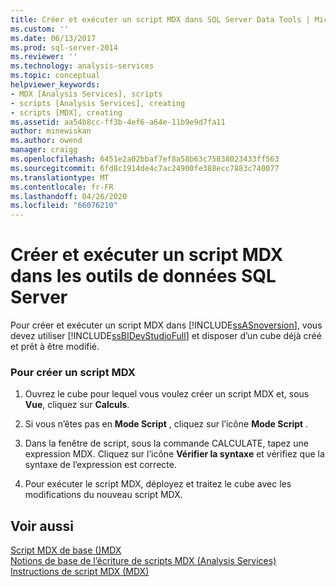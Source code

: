 ```yaml
---
title: Créer et exécuter un script MDX dans SQL Server Data Tools | Microsoft Docs
ms.custom: ''
ms.date: 06/13/2017
ms.prod: sql-server-2014
ms.reviewer: ''
ms.technology: analysis-services
ms.topic: conceptual
helpviewer_keywords:
- MDX [Analysis Services], scripts
- scripts [Analysis Services], creating
- scripts [MDX], creating
ms.assetid: aa54b8cc-ff3b-4ef6-a64e-11b9e9d7fa11
author: minewiskan
ms.author: owend
manager: craigg
ms.openlocfilehash: 6451e2a02bbaf7ef8a58b63c75838023433ff563
ms.sourcegitcommit: 6fd8c1914de4c7ac24900fe388ecc7883c740077
ms.translationtype: MT
ms.contentlocale: fr-FR
ms.lasthandoff: 04/26/2020
ms.locfileid: "66076210"
---
```

# <a name="create-and-run-an-mdx-script-in-sql-server-data-tools"></a>Créer et exécuter un script MDX dans les outils de données SQL Server
  Pour créer et exécuter un script MDX dans  [!INCLUDE[ssASnoversion](../../includes/ssasnoversion-md.md)], vous devez utiliser [!INCLUDE[ssBIDevStudioFull](../../includes/ssbidevstudiofull-md.md)] et disposer d’un cube déjà créé et prêt à être modifié.  
  
### <a name="to-create-a-multidimensional-expressions-mdx-script"></a>Pour créer un script MDX  
  
1.  Ouvrez le cube pour lequel vous voulez créer un script MDX et, sous **Vue**, cliquez sur **Calculs**.  
  
2.  Si vous n’êtes pas en **Mode Script** , cliquez sur l’icône **Mode Script** .  
  
3.  Dans la fenêtre de script, sous la commande CALCULATE, tapez une expression MDX. Cliquez sur l’icône **Vérifier la syntaxe** et vérifiez que la syntaxe de l’expression est correcte.  
  
4.  Pour exécuter le script MDX, déployez et traitez le cube avec les modifications du nouveau script MDX.  
  
## <a name="see-also"></a>Voir aussi  
 [Script MDX de base &#40;&#41;MDX](mdx/the-basic-mdx-script-mdx.md)   
 [Notions de base de l’écriture de scripts MDX &#40;Analysis Services&#41;](mdx/mdx-scripting-fundamentals-analysis-services.md)   
 [Instructions de script MDX &#40;MDX&#41;](/sql/mdx/mdx-scripting-statements-mdx)  
  
  
